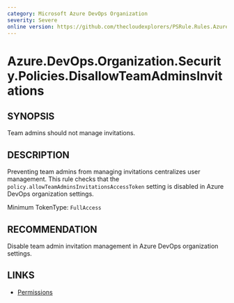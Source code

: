 ```yaml
---
category: Microsoft Azure DevOps Organization  
severity: Severe  
online version: https://github.com/thecloudexplorers/PSRule.Rules.AzureDevOps/tree/main/src/PSRule.Rules.AzureDevOps/en/Azure.DevOps.Organization.Security.Policies.DisallowTeamAdminsInvitations.md  
---
```


# Azure.DevOps.Organization.Security.Policies.DisallowTeamAdminsInvitations

## SYNOPSIS

Team admins should not manage invitations.

## DESCRIPTION

Preventing team admins from managing invitations centralizes user management. This rule checks that the `policy.allowTeamAdminsInvitationsAccessToken` setting is disabled in Azure DevOps organization settings.

Minimum TokenType: `FullAccess`

## RECOMMENDATION

Disable team admin invitation management in Azure DevOps organization settings.

## LINKS

- [Permissions](https://learn.microsoft.com/en-us/azure/devops/organizations/security/permissions)
